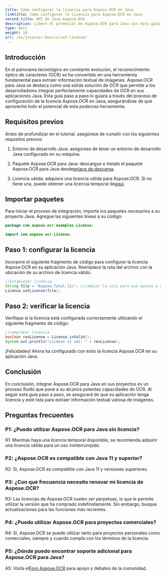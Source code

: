 ```yaml
---
title: Cómo configurar la licencia para Aspose.OCR en Java
linktitle: Cómo configurar la licencia para Aspose.OCR en Java
second_title: API de Java Aspose.OCR
description: Libere el potencial de Aspose.OCR para Java con esta guía paso a paso. Configure su licencia sin esfuerzo y mejore sus capacidades de OCR.
type: docs
weight: 10
url: /es/java/ocr-basics/set-license/
---
```

## Introducción

En el panorama tecnológico en constante evolución, el reconocimiento óptico de caracteres (OCR) se ha convertido en una herramienta fundamental para extraer información textual de imágenes. Aspose.OCR para Java se destaca como una sólida solución de OCR que permite a los desarrolladores integrar perfectamente capacidades de OCR en sus aplicaciones Java. Esta guía paso a paso lo guiará a través del proceso de configuración de la licencia Aspose.OCR en Java, asegurándose de que aproveche todo el potencial de esta poderosa herramienta.

## Requisitos previos

Antes de profundizar en el tutorial, asegúrese de cumplir con los siguientes requisitos previos:

1. Entorno de desarrollo Java: asegúrese de tener un entorno de desarrollo Java configurado en su máquina.

2.  Paquete Aspose.OCR para Java: descargue e instale el paquete Aspose.OCR para Java desde[enlace de descarga](https://releases.aspose.com/ocr/java/).

3. Licencia válida: adquiera una licencia válida para Aspose.OCR. Si no tiene una, puede obtener una licencia temporal de[aquí](https://purchase.aspose.com/temporary-license/).

## Importar paquetes

Para iniciar el proceso de integración, importe los paquetes necesarios a su proyecto Java. Agregue las siguientes líneas a su código:

```java
package com.aspose.ocr.examples.License;

import com.aspose.ocr.License;
```

## Paso 1: configurar la licencia

Incorpore el siguiente fragmento de código para configurar la licencia Aspose.OCR en su aplicación Java. Reemplace la ruta del archivo con la ubicación de su archivo de licencia válido.

```java
//Establecer licencia
String file = "Aspose.Total.lic"; //cambiar la ruta para que apunte a una licencia válida
License.setLicense(file);
```

## Paso 2: verificar la licencia

Verifique si la licencia está configurada correctamente utilizando el siguiente fragmento de código:

```java
//comprobar licencia
boolean resLicense = License.isValid();
System.out.println("License is set: " + resLicense);
```

¡Felicidades! Ahora ha configurado con éxito la licencia Aspose.OCR en su aplicación Java.

## Conclusión

En conclusión, integrar Aspose.OCR para Java en sus proyectos es un proceso fluido que pone a su alcance potentes capacidades de OCR. Al seguir esta guía paso a paso, se asegurará de que su aplicación tenga licencia y esté lista para extraer información textual valiosa de imágenes.

## Preguntas frecuentes

### P1: ¿Puedo utilizar Aspose.OCR para Java sin licencia?

R1: Mientras haya una licencia temporal disponible, se recomienda adquirir una licencia válida para un uso ininterrumpido.

### P2: ¿Aspose.OCR es compatible con Java 11 y superior?

R2: Sí, Aspose.OCR es compatible con Java 11 y versiones superiores.

### P3: ¿Con qué frecuencia necesito renovar mi licencia de Aspose.OCR?

R3: Las licencias de Aspose.OCR suelen ser perpetuas, lo que le permite utilizar la versión que ha comprado indefinidamente. Sin embargo, busque actualizaciones para las funciones más recientes.

### P4: ¿Puedo utilizar Aspose.OCR para proyectos comerciales?

R4: Sí, Aspose.OCR se puede utilizar tanto para proyectos personales como comerciales, siempre y cuando cumpla con los términos de la licencia.

### P5: ¿Dónde puedo encontrar soporte adicional para Aspose.OCR para Java?

 A5: Visita el[Foro Aspose.OCR](https://forum.aspose.com/c/ocr/16) para apoyo y debates de la comunidad.
